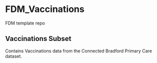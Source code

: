 # FDM_Vaccinations
FDM template repo

## Vaccinations Subset 
Contains Vaccinations data from the Connected Bradford Primary Care dataset.

